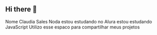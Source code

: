 ## Hi there 👋
Nome Claudia Sales Noda
estou estudando no Alura
estou estudando JavaScript
Utilizo esse espaco para compartilhar meus projetos


<!--
**imperio-contra-ataca/imperio-contra-ataca** is a ✨ _special_ ✨ repository because its `README.md` (this file) appears on your GitHub profile.

Here are some ideas to get you started:

- 🔭 I’m currently working on ...
- 🌱 I’m currently learning ...
- 👯 I’m looking to collaborate on ...
- 🤔 I’m looking for help with ...
- 💬 Ask me about ...
- 📫 How to reach me: ...
- 😄 Pronouns: ...
- ⚡ Fun fact: ...
-->
